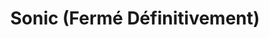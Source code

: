 ---
title: "Sonic (Fermé Définitivement)"
url: /le-bic/sonic-ferme-definitivement/
shop: Lebensmittel
---